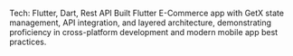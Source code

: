 Tech: Flutter, Dart, Rest API
Built Flutter E-Commerce app with GetX state management, API integration, and layered architecture, demonstrating proficiency in cross-platform development and modern mobile app best practices.
